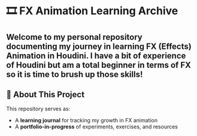 # 🎞️ FX Animation Learning Archive

Welcome to my personal repository documenting my journey in learning **FX (Effects) Animation** in Houdini. I have a bit of experience of Houdini but am a total beginner in terms of FX so it is time to brush up those skills!
---

## 📁 About This Project

This repository serves as:

- A **learning journal** for tracking my growth in FX animation
- A **portfolio-in-progress** of experiments, exercises, and resources
